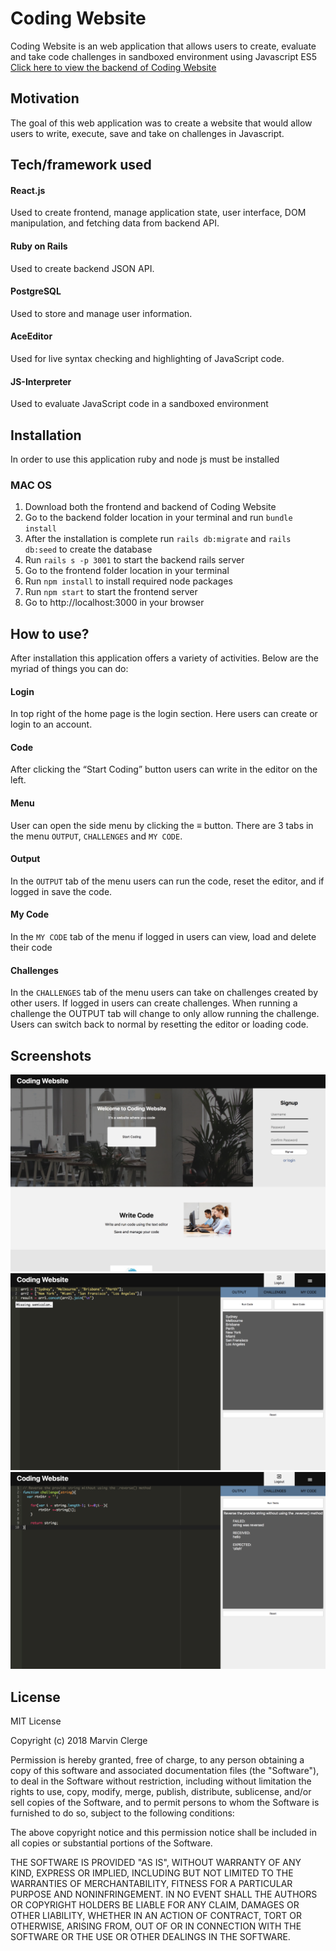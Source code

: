 # Coding Website
Coding Website is an web application that allows users to create, evaluate and take code challenges in sandboxed environment using Javascript ES5
[Click here to view the backend of Coding Website](https://github.com/MarvinClerge/Coding-Website-Backend)

## Motivation
The goal of this web application was to create a website that would allow users to write, execute, save and take on challenges in Javascript.

## Tech/framework used
#### React.js
Used to create frontend, manage application state, user interface, DOM manipulation, and fetching data from backend API.
#### Ruby on Rails
Used to create backend JSON API.
#### PostgreSQL
Used to store and manage user information.
#### AceEditor
Used for live syntax checking and highlighting of JavaScript code.
#### JS-Interpreter
Used to evaluate JavaScript code in a sandboxed environment

## Installation
In order to use this application ruby and node js must be installed
### MAC OS
1. Download both the frontend and backend of Coding Website
2. Go to the backend folder location in your terminal and run `bundle install`
3. After the installation is complete run `rails db:migrate` and `rails db:seed` to create the database
4. Run `rails s -p 3001` to start the backend rails server
5. Go to the frontend folder location in your terminal
6. Run `npm install` to install required node packages
7. Run `npm start` to start the frontend server
8. Go to http://localhost:3000 in your browser

## How to use?
After installation this application offers a variety of activities. Below are the myriad of things you can do:

#### Login
In top right of the home page is the login section. Here users can create or login to an account.
#### Code
After clicking the “Start Coding” button users can write in the editor on the left.
#### Menu
User can open the side menu by clicking the ≡ button. There are 3 tabs in the menu `OUTPUT`, `CHALLENGES` and `MY CODE`.
#### Output
In the `OUTPUT` tab of the menu users can run the code, reset the editor, and if logged in save the code.
#### My Code
In the `MY CODE` tab of the menu if logged in users can view, load and delete their code
#### Challenges
In the `CHALLENGES` tab of the menu users can take on challenges created by other users. If logged in users can create challenges. When running a challenge the OUTPUT tab will change to only allow running the challenge. Users can switch back to normal by resetting the editor or loading code.


## Screenshots
![home page](screen1.png)
![coding with output](screen2.png)
![coding with challenge](screen3.png)

## License
MIT License

Copyright (c) 2018 Marvin Clerge

Permission is hereby granted, free of charge, to any person obtaining a copy
of this software and associated documentation files (the "Software"), to deal
in the Software without restriction, including without limitation the rights
to use, copy, modify, merge, publish, distribute, sublicense, and/or sell
copies of the Software, and to permit persons to whom the Software is
furnished to do so, subject to the following conditions:

The above copyright notice and this permission notice shall be included in all
copies or substantial portions of the Software.

THE SOFTWARE IS PROVIDED "AS IS", WITHOUT WARRANTY OF ANY KIND, EXPRESS OR
IMPLIED, INCLUDING BUT NOT LIMITED TO THE WARRANTIES OF MERCHANTABILITY,
FITNESS FOR A PARTICULAR PURPOSE AND NONINFRINGEMENT. IN NO EVENT SHALL THE
AUTHORS OR COPYRIGHT HOLDERS BE LIABLE FOR ANY CLAIM, DAMAGES OR OTHER
LIABILITY, WHETHER IN AN ACTION OF CONTRACT, TORT OR OTHERWISE, ARISING FROM,
OUT OF OR IN CONNECTION WITH THE SOFTWARE OR THE USE OR OTHER DEALINGS IN THE
SOFTWARE.
